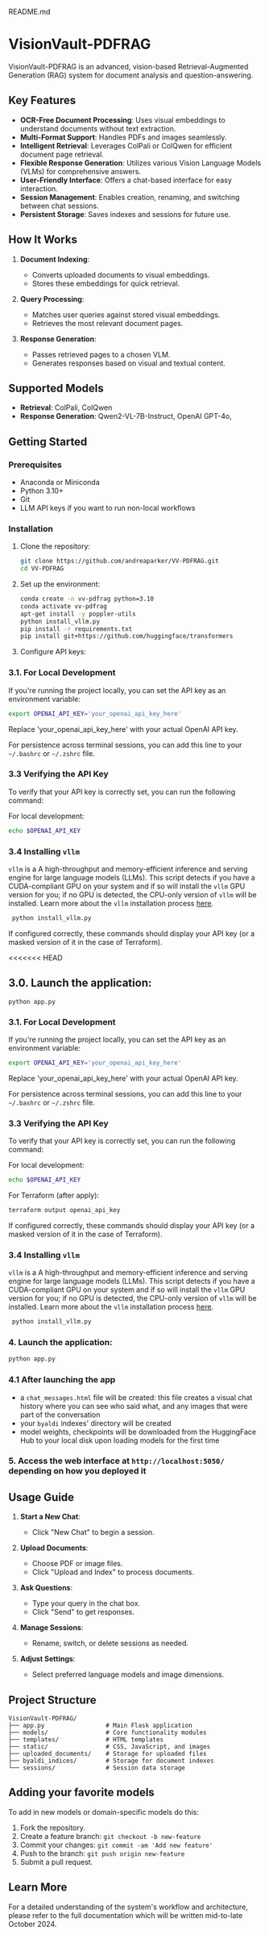 README.md

# VisionVault-PDFRAG

VisionVault-PDFRAG is an advanced, vision-based Retrieval-Augmented Generation (RAG) system for document analysis and question-answering.

## Key Features

- **OCR-Free Document Processing**: Uses visual embeddings to understand documents without text extraction.
- **Multi-Format Support**: Handles PDFs and images seamlessly.
- **Intelligent Retrieval**: Leverages ColPali or ColQwen for efficient document page retrieval.
- **Flexible Response Generation**: Utilizes various Vision Language Models (VLMs) for comprehensive answers.
- **User-Friendly Interface**: Offers a chat-based interface for easy interaction.
- **Session Management**: Enables creation, renaming, and switching between chat sessions.
- **Persistent Storage**: Saves indexes and sessions for future use.

## How It Works

1. **Document Indexing**:
   - Converts uploaded documents to visual embeddings.
   - Stores these embeddings for quick retrieval.

2. **Query Processing**:
   - Matches user queries against stored visual embeddings.
   - Retrieves the most relevant document pages.

3. **Response Generation**:
   - Passes retrieved pages to a chosen VLM.
   - Generates responses based on visual and textual content.

## Supported Models

- **Retrieval**: ColPali, ColQwen
- **Response Generation**: Qwen2-VL-7B-Instruct, OpenAI GPT-4o,

## Getting Started

### Prerequisites

- Anaconda or Miniconda
- Python 3.10+
- Git
- LLM API keys if you want to run non-local workflows

### Installation

1. Clone the repository:
   ```bash
   git clone https://github.com/andreaparker/VV-PDFRAG.git
   cd VV-PDFRAG
   ```

2. Set up the environment:
   ```bash
   conda create -n vv-pdfrag python=3.10
   conda activate vv-pdfrag
   apt-get install -y poppler-utils
   python install_vllm.py
   pip install -r requirements.txt
   pip install git+https://github.com/huggingface/transformers
   ```

3. Configure API keys:

### 3.1. For Local Development

If you're running the project locally, you can set the API key as an environment variable:

```bash
export OPENAI_API_KEY='your_openai_api_key_here'
```

Replace 'your_openai_api_key_here' with your actual OpenAI API key.

For persistence across terminal sessions, you can add this line to your `~/.bashrc` or `~/.zshrc` file.

### 3.3 Verifying the API Key

To verify that your API key is correctly set, you can run the following command:

For local development:
```bash
echo $OPENAI_API_KEY
```

### 3.4 Installing `vllm`
`vllm` is a A high-throughput and memory-efficient inference and serving engine for large language models (LLMs). This script detects if you have a CUDA-compliant GPU on your system and if so will install the `vllm` GPU version for you; if no GPU is detected, the CPU-only version of `vllm` will be installed. Learn more about the `vllm` installation process [here](https://docs.vllm.ai/en/stable/getting_started/installation.html).

  ```bash
   python install_vllm.py
   ```

If configured correctly, these commands should display your API key (or a masked version of it in the case of Terraform).

<<<<<<< HEAD
## 3.0. Launch the application:

`python app.py`

### 3.1. For Local Development

If you're running the project locally, you can set the API key as an environment variable:

```bash
export OPENAI_API_KEY='your_openai_api_key_here'
```

Replace 'your_openai_api_key_here' with your actual OpenAI API key.

For persistence across terminal sessions, you can add this line to your `~/.bashrc` or `~/.zshrc` file.

### 3.3 Verifying the API Key

To verify that your API key is correctly set, you can run the following command:

For local development:
```bash
echo $OPENAI_API_KEY
```

For Terraform (after apply):
```bash
terraform output openai_api_key
```

If configured correctly, these commands should display your API key (or a masked version of it in the case of Terraform).

### 3.4 Installing `vllm`
`vllm` is a A high-throughput and memory-efficient inference and serving engine for large language models (LLMs). This script detects if you have a CUDA-compliant GPU on your system and if so will install the `vllm` GPU version for you; if no GPU is detected, the CPU-only version of `vllm` will be installed. Learn more about the `vllm` installation process [here](https://docs.vllm.ai/en/stable/getting_started/installation.html).

  ```bash
   python install_vllm.py
   ```

### 4. Launch the application:
   ```bash
   python app.py
   ```

### 4.1 After launching the app

- a `chat_messages.html` file will be created: this file creates a visual chat history where you can see who said what, and any images that were part of the conversation
- your `byaldi` indexes' directory will be created
- model weights, checkpoints will be downloaded from the HuggingFace Hub to your local disk upon loading models for the first time



### 5. Access the web interface at `http://localhost:5050/` depending on how you deployed it


## Usage Guide

1. **Start a New Chat**:
   - Click "New Chat" to begin a session.

2. **Upload Documents**:
   - Choose PDF or image files.
   - Click "Upload and Index" to process documents.

3. **Ask Questions**:
   - Type your query in the chat box.
   - Click "Send" to get responses.

4. **Manage Sessions**:
   - Rename, switch, or delete sessions as needed.

5. **Adjust Settings**:
   - Select preferred language models and image dimensions.

## Project Structure

```
VisionVault-PDFRAG/
├── app.py                 # Main Flask application
├── models/                # Core functionality modules
├── templates/             # HTML templates
├── static/                # CSS, JavaScript, and images
├── uploaded_documents/    # Storage for uploaded files
├── byaldi_indices/        # Storage for document indexes
└── sessions/              # Session data storage
```

## Adding your favorite models

To add in new models or domain-specific models do this:

1. Fork the repository.
2. Create a feature branch: `git checkout -b new-feature`
3. Commit your changes: `git commit -am 'Add new feature'`
4. Push to the branch: `git push origin new-feature`
5. Submit a pull request.

## Learn More

For a detailed understanding of the system's workflow and architecture, please refer to the full documentation which will be written mid-to-late October 2024.
